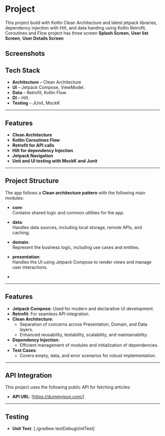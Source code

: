 # Project

This project build with Kotlin Clean Architecture and latest jetpack libraries, 
dependency injection with Hilt, and data handing using Kotlin Retrofit, Coroutines and Flow
project has three screen **Splash Screen**, **User list Screen**, **User Details Screen**

## Screenshots



## Tech Stack

- **Architecture** – Clean Architecture
- **UI** – Jetpack Compose, ViewModel.
- **Data** – Retrofit, Kotlin Flow.
- **DI** – Hilt.
- **Testing** – JUnit, MockK
---

## Features
- **Clean Architecture**
- **Kotlin Coroutines Flow**
- **Retrofit for API calls**
- **Hilt for dependency Injection**
- **Jetpack Navigation**
- **Unit and UI testing with MockK and Junit**
---

## Project Structure

The app follows a **Clean architecture pattern** with the following main modules:

- **core**:  
  Contains shared logic and common utilities for the app.

- **data**:  
  Handles data sources, including local storage, remote APIs, and caching.

- **domain**:  
  Represent the business logic, including use cases and entities.

- **presentation**:  
  Handles the UI using Jetpack Compose to render views and manage user interactions.
- 
---
## Features

- **Jetpack Compose**: Used for modern and declarative UI development.
- **Retrofit**: For seamless API integration.
- **Clean Architecture**: 
  - Separation of concerns across Presentation, Domain, and Data layers.
  - Enhanced reusability, testability, scalability, and maintainability.
- **Dependency Injection**: 
  - Efficient management of modules and initialization of dependencies.
- **Test Cases**:
  - Covers empty, data, and error scenarios for robust implementation.

---

## API Integration

This project uses the following public API for fetching articles:
- **API URL**: [https://dummyjson.com/]

---

## Testing
- **Unit Test**: [./gradlew testDebugUnitTest]



